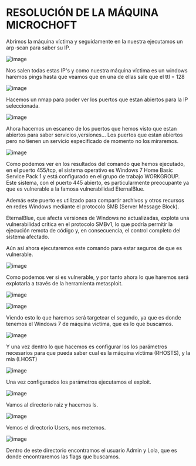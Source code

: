 # RESOLUCIÓN DE LA MÁQUINA MICROCHOFT

Abrimos la máquina víctima y seguidamente en la nuestra ejecutamos un arp-scan para saber su IP.

![image](https://github.com/user-attachments/assets/f04e8703-66cb-45ce-abe9-9f44fc05e688)

Nos salen todas estas IP's y como nuestra máquina víctima es un windows haremos pings hasta que veamos que en una de ellas sale que el ttl = 128

![image](https://github.com/user-attachments/assets/b4feda52-9b62-49d4-a62b-b183bd0d82ef)

Hacemos un nmap para poder ver los puertos que estan abiertos para la IP seleccionada.

![image](https://github.com/user-attachments/assets/c4d6cb33-a265-4aad-bfea-87b3177a97fc)

Ahora hacemos un escaneo de los puertos que hemos visto que estan abiertos para saber servicios,versiones...
Los puertos que estan abiertos pero no tienen un servicio especificado de momento no los miraremos.

![image](https://github.com/user-attachments/assets/4957abd5-75ef-4687-af59-4998d8a858ad)

Como podemos ver en los resultados del comando que hemos ejecutado, en el puerto 455/tcp, el sistema operativo es Windows 7 Home Basic Service Pack 1 y está configurado en el grupo de trabajo WORKGROUP. Este sistema, con el puerto 445 abierto, es particularmente preocupante ya que es vulnerable a la famosa vulnerabilidad EternalBlue.

Además este puerto es utilizado para compartir archivos y otros recursos en redes Windows mediante el protocolo SMB (Server Message Block).

EternalBlue, que afecta versiones de Windows no actualizadas, explota una vulnerabilidad crítica en el protocolo SMBv1, lo que podría permitir la ejecución remota de código y, en consecuencia, el control completo del sistema afectado.

Aún así ahora ejecutaremos este comando para estar seguros de que es vulnerable.

![image](https://github.com/user-attachments/assets/c695e973-c9f1-470e-9a77-fb348ef5fa72)

Como podemos ver si es vulnerable, y por tanto ahora lo que haremos será explotarla a través de la herramienta metasploit.

![image](https://github.com/user-attachments/assets/68f51127-b274-4d8f-8adf-057858428e7c)

![image](https://github.com/user-attachments/assets/241bad09-a1e5-4971-bbfe-d188c6673e56)

Viendo esto lo que haremos será targetear el segundo, ya que es donde tenemos el Windows 7 de máquina víctima, que es lo que buscamos.

![image](https://github.com/user-attachments/assets/4755320c-99c0-4119-9fe9-6977691b4a64)

Y una vez dentro lo que hacemos es configurar los los parámetros necesarios para que pueda saber cual es la máquina víctima (RHOSTS), y la mia (LHOST)

![image](https://github.com/user-attachments/assets/5da2d5e5-055b-4be3-81d2-8dfe3b209db6)

Una vez configurados los parámetros ejecutamos el exploit.

![image](https://github.com/user-attachments/assets/9f5cc1ee-9604-42cb-9ed5-9e6fec9fd4ba)

Vamos al directorio raiz y hacemos ls.

![image](https://github.com/user-attachments/assets/f2332466-7af2-4b0b-ba79-bbfb0077dc6d)

Vemos el directorio Users, nos metemos.

![image](https://github.com/user-attachments/assets/26f71058-e849-4fa9-bde0-1a42566901ce)

Dentro de este directorio encontramos el usuario Admin y Lola, que es donde encontraremos las flags que buscamos.







